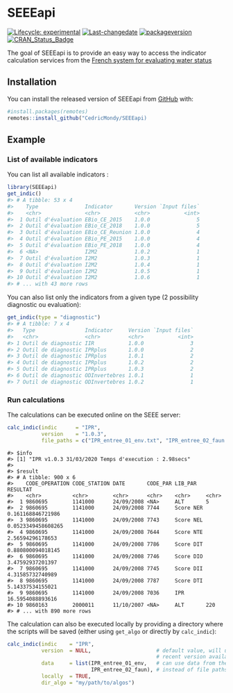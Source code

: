 
<!-- README.md is generated from README.Rmd. Please edit that file -->

# SEEEapi

<!-- badges: start -->

[![Lifecycle:
experimental](https://img.shields.io/badge/lifecycle-experimental-orange.svg)](https://www.tidyverse.org/lifecycle/#experimental)
[![Last-changedate](https://img.shields.io/badge/last%20change-2020--03--31-yellowgreen.svg)](/commits/master)
[![packageversion](https://img.shields.io/badge/Package%20version-0.1.0-orange.svg?style=flat-square)](commits/master)
[![CRAN\_Status\_Badge](https://www.r-pkg.org/badges/version/SEEEcreator)](https://cran.r-project.org/package=SEEEcreator)
<!-- badges: end -->

The goal of SEEEapi is to provide an easy way to access the indicator
calculation services from the [French system for evaluating water
status](http://seee.eaufrance.fr/)

## Installation

You can install the released version of SEEEapi from
[GitHub](https://github.com) with:

``` r
#install.packages(remotes)
remotes::install_github("CedricMondy/SEEEapi)
```

## Example

### List of available indicators

You can list all available indicators :

``` r
library(SEEEapi)
get_indic()
#> # A tibble: 53 x 4
#>    Type               Indicator       Version `Input files`
#>    <chr>              <chr>           <chr>           <int>
#>  1 Outil d'évaluation EBio_CE_2015    1.0.0               5
#>  2 Outil d'évaluation EBio_CE_2018    1.0.0               5
#>  3 Outil d'évaluation EBio_CE_Reunion 1.0.0               4
#>  4 Outil d'évaluation EBio_PE_2015    1.0.0               4
#>  5 Outil d'évaluation EBio_PE_2018    1.0.0               4
#>  6 <NA>               I2M2            1.0.2               1
#>  7 Outil d'évaluation I2M2            1.0.3               1
#>  8 Outil d'évaluation I2M2            1.0.4               1
#>  9 Outil d'évaluation I2M2            1.0.5               1
#> 10 Outil d'évaluation I2M2            1.0.6               1
#> # ... with 43 more rows
```

You can also list only the indicators from a given type (2 possibility diagnostic ou evaluation):

``` r
get_indic(type = "diagnostic")
#> # A tibble: 7 x 4
#>   Type                Indicator     Version `Input files`
#>   <chr>               <chr>         <chr>           <int>
#> 1 Outil de diagnostic IIR           1.0.0               3
#> 2 Outil de diagnostic IPRplus       1.0.0               2
#> 3 Outil de diagnostic IPRplus       1.0.1               2
#> 4 Outil de diagnostic IPRplus       1.0.2               2
#> 5 Outil de diagnostic IPRplus       1.0.3               2
#> 6 Outil de diagnostic ODInvertebres 1.0.1               1
#> 7 Outil de diagnostic ODInvertebres 1.0.2               1
```

### Run calculations

The calculations can be executed online on the SEEE server:

``` r
calc_indic(indic      = "IPR", 
           version    = "1.0.3", 
           file_paths = c("IPR_entree_01_env.txt", "IPR_entree_02_faun.txt"))
```

    #> $info
    #> [1] "IPR v1.0.3 31/03/2020 Temps d'execution : 2.98secs"
    #> 
    #> $result
    #> # A tibble: 900 x 6
    #>    CODE_OPERATION CODE_STATION DATE       CODE_PAR LIB_PAR   RESULTAT          
    #>    <chr>          <chr>        <chr>      <chr>    <chr>     <chr>             
    #>  1 9860695        1141000      24/09/2008 <NA>     ALT       5                 
    #>  2 9860695        1141000      24/09/2008 7744     Score NER 0.161168846721986 
    #>  3 9860695        1141000      24/09/2008 7743     Score NEL 0.0523349458608265
    #>  4 9860695        1141000      24/09/2008 7644     Score NTE 2.56594296178653  
    #>  5 9860695        1141000      24/09/2008 7786     Score DIT 0.880800094018145 
    #>  6 9860695        1141000      24/09/2008 7746     Score DIO 3.47592937201397  
    #>  7 9860695        1141000      24/09/2008 7745     Score DII 4.31585732740989  
    #>  8 9860695        1141000      24/09/2008 7787     Score DTI 5.14337534155021  
    #>  9 9860695        1141000      24/09/2008 7036     IPR       16.5954088893616  
    #> 10 9860163        2000011      11/10/2007 <NA>     ALT       220               
    #> # ... with 890 more rows

The calculation can also be executed locally by providing a directory
where the scripts will be saved (either using `get_algo` or directly by
`calc_indic`):

``` r
calc_indic(indic    = "IPR",
           version  = NULL,                     # default value, will use the most
                                                # recent version available
           data     = list(IPR_entree_01_env,   # can use data from the environment
                           IPR_entree_02_faun), # instead of file paths
           locally  = TRUE,
           dir_algo = "my/path/to/algos")
```
